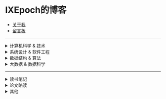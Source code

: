# IXEpoch的博客

- [关于我](https://github.com/ixepoch)  
- [留言板](https://github.com/ixepoch/ixepoch.github.io/discussions)

---
<details>
<summary>计算机科学 & 技术</summary>
  
- 操作系统
  - [测试](https://sway.office.com/A1ALkTZRNnImiq6w?ref=Link)

- 数据库
- 网络
- 分布式系统
  
</details>

<details>
<summary>系统设计 & 软件工程</summary>

- [测试](https://sway.office.com/A1ALkTZRNnImiq6w?ref=Link)

</details>

<details>
<summary>数据结构 & 算法</summary>

- 基础数据结构
- 高级数据结构
- 算法基础
- 基础算法
- 高级算法
  - [测试](https://sway.office.com/A1ALkTZRNnImiq6w?ref=Link)

</details>



<details>
<summary>大数据 & 数据科学</summary>

> 博主并不是专业做数据科学的，所以这里的内容大部分来自于博主自学，各类知识可能不够系统，也可能有些不准确，如果发现问题或有建议，还请留言或联系我，感激不尽。

- 统计学相关
  - [测试](https://sway.office.com/A1ALkTZRNnImiq6w?ref=Link)

- 大数据

- 浅层机器学习

- 深度学习

</details>

---
<details>
<summary>读书笔记</summary>

- [测试](https://sway.office.com/A1ALkTZRNnImiq6w?ref=Link)

</details>

<details>
<summary>论文略读</summary>
  
- map reduce：//todo
- gfs：//todo

</details>


<details>
<summary>其他</summary>

- 日常：
  - [测试](https://sway.office.com/A1ALkTZRNnImiq6w?ref=Link)

- leetcode刷题笔记：
  - [101 对称二叉树](https://sway.office.com/lAOB4d18rheovL3h?ref=Link)

</details>
